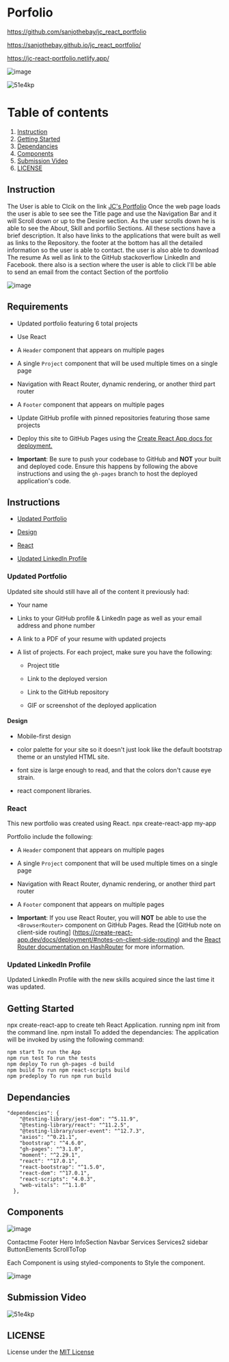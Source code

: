 # Porfolio

https://github.com/sanjothebay/jc_react_portfolio

https://sanjothebay.github.io/jc_react_portfolio/

https://jc-react-portfolio.netlify.app/


![image](https://user-images.githubusercontent.com/67298961/110899141-2fae0000-82c6-11eb-896d-32a98e8f5171.png)


![51e4kp](https://user-images.githubusercontent.com/67298961/110898878-b31b2180-82c5-11eb-99bb-18d48b865b0e.gif)


# Table of contents

1. [Instruction](#Instruction)
2. [Getting Started](#Getting_Started)
3. [Dependancies](#Dependancies)
4. [Components](#Components)
5. [Submission Video](#Submission_Video)
6. [LICENSE](#LICENSE)


## Instruction <a name="Instruction"></a>
The User is able to Clcik on the link [JC's Portfolio](https://jc-react-portfolio.netlify.app/)
Once the web page loads the user is able to see see the Title page and use the Navigation Bar and it will Scroll down or up to the Desire section.
As the user scrolls down he is able to see the About, Skill and porfilio Sections. All these sections have a brief description.
It also have links to the  applications that were built as well as links to the Repository. the footer at the bottom has all the detailed information so the user is able to 
contact.  the user is also able to download The resume As well as link to the GitHub stackoverflow LinkedIn and Facebook.  there also is a section where the user is able to 
click  I'll be able to send an email from the  contact Section of the portfolio

![image](https://user-images.githubusercontent.com/67298961/117072110-99aaba80-acf5-11eb-9903-a1ace1da6752.png)


## Requirements

* Updated portfolio featuring 6 total projects

* Use React

* A `Header` component that appears on multiple pages

* A single `Project` component that will be used multiple times on a single page 

* Navigation with React Router, dynamic rendering, or another third part router

* A `Footer` component that appears on multiple pages

* Update GitHub profile with pinned repositories featuring those same projects

* Deploy this site to GitHub Pages using the [Create React App docs for deployment.](https://create-react-app.dev/docs/deployment/#github-pages)

* **Important**: Be sure to push your codebase to GitHub and **NOT** your built and deployed code. Ensure this happens by following the above instructions and using the `gh-pages` branch to host the deployed application's code.

## Instructions

* [Updated Portfolio](#updated-portfolio)

* [Design](#design)

* [React](#react)

* [Updated LinkedIn Profile](#updated-linkedin-profile)

### Updated Portfolio

   Updated site should still have all of the content it previously had:

* Your name

* Links to your GitHub profile & LinkedIn page as well as your email address and phone number

* A link to a PDF of your resume with updated projects

* A list of projects. For each project, make sure you have the following:

  * Project title

  * Link to the deployed version

  * Link to the GitHub repository

  * GIF or screenshot of the deployed application


#### Design

* Mobile-first design

* color palette for your site so it doesn't just look like the default bootstrap theme or an unstyled HTML site.

* font size is large enough to read, and that the colors don't cause eye strain.

*  react component libraries.

### React

This new portfolio was created using React.
     npx create-react-app my-app

   Portfolio include the following:

* A `Header` component that appears on multiple pages

* A single `Project` component that will be used multiple times on a single page 

* Navigation with React Router, dynamic rendering, or another third part router

* A `Footer` component that appears on multiple pages

* **Important**: If you use React Router, you will **NOT** be able to use the `<BrowserRouter>` component on GitHub Pages. Read the [GitHub note on client-side routing]
(https://create-react-app.dev/docs/deployment/#notes-on-client-side-routing) and the [React Router documentation on HashRouter](https://reactrouter.com/web/api/HashRouter) for 
more information.


### Updated LinkedIn Profile 

Updated LinkedIn Profile with the new skills acquired since the last time it was updated.

## Getting Started <a name="Getting_Started"></a>

npx create-react-app to create teh React Application.
running npm init from the command line.
npm install To added the dependancies:
The application will be invoked by using the following command:

```
npm start To run the App
npm run test To run the tests 
npm deploy To run gh-pages -d build
npm build To run npm react-scripts build
npm predeploy To run npm run build
```

## Dependancies <a name="Dependancies"></a>

```
"dependencies": {
    "@testing-library/jest-dom": "^5.11.9",
    "@testing-library/react": "^11.2.5",
    "@testing-library/user-event": "^12.7.3",
    "axios": "^0.21.1",
    "bootstrap": "^4.6.0",
    "gh-pages": "^3.1.0",
    "moment": "^2.29.1",
    "react": "^17.0.1",
    "react-bootstrap": "^1.5.0",
    "react-dom": "^17.0.1",
    "react-scripts": "4.0.3",
    "web-vitals": "^1.1.0"
  },
```

## Components <a name="Components"></a>

![image](https://user-images.githubusercontent.com/67298961/117068856-682ff000-acf1-11eb-9c3a-909f90a397b2.png)

Contactme
Footer
Hero
InfoSection
Navbar
Services
Services2 
sidebar
ButtonElements
ScrollToTop

Each Component is using styled-components to Style the component. 

![image](https://user-images.githubusercontent.com/67298961/117070353-3cae0500-acf3-11eb-8f18-5569e55185d7.png)


## Submission Video <a name="Submission_Video"></a>

![51e4kp](https://user-images.githubusercontent.com/67298961/110898878-b31b2180-82c5-11eb-99bb-18d48b865b0e.gif)


## LICENSE <a name="LICENSE"></a>

License under the [MIT License](LICENSE)
